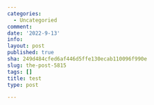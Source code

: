 ```yaml
---
categories:
  - Uncategoried
comment: 
date: '2022-9-13'
info: 
layout: post
published: true
sha: 249d484cfed6af446d5ffe130ecab110096f990e
slug: the-post-5815
tags: []
title: test
type: post

---
```

